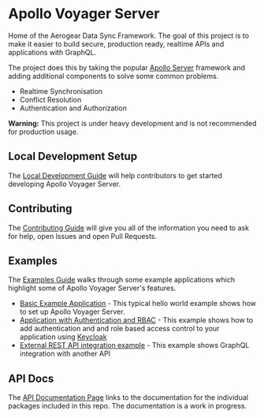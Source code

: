 # Apollo Voyager Server

Home of the Aerogear Data Sync Framework. The goal of this project is to make it easier to build secure, production ready, realtime APIs and applications with GraphQL.

The project does this by taking the popular [Apollo Server](https://www.apollographql.com/docs/apollo-server/) framework and adding additional components to solve some common problems.

* Realtime Synchronisation
* Conflict Resolution
* Authentication and Authorization

**Warning:** This project is under heavy development and is not recommended for production usage.

## Local Development Setup

The [Local Development Guide](./doc/guides/local-development.md) will help contributors to get started developing Apollo Voyager Server.

## Contributing

The [Contributing Guide](./CONTRIBUTING.md) will give you all of the information you need to ask for help, open Issues and open Pull Requests.

## Examples

The [Examples Guide](./doc/guides/examples.md) walks through some example applications which highlight some of Apollo Voyager Server's features.

* [Basic Example Application](./doc/guides/examples.md#basic-example) - This typical hello world example shows how to set up Apollo Voyager Server.
* [Application with Authentication and RBAC](./doc/guides/examples.md#keycloak-example) - This example shows how to add authentication and and role based access control to your application using [Keycloak](https://www.keycloak.org/)
* [External REST API integration example](./doc/guides/examples.md#External-REST-API-integration-example) - This example shows GraphQL integration with another API

## API Docs

The [API Documentation Page](./doc/api/api.md) links to the documentation for the individual packages included in this repo. The documentation is a work in progress.
